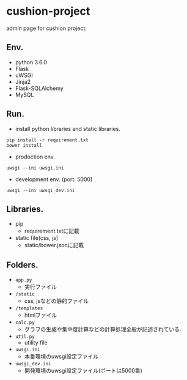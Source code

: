 # cushion-project
admin page for cushion project.  

## Env.
* python 3.6.0
* Flask
* uWSGI
* Jinja2
* Flask-SQLAlchemy
* MySQL

## Run.
* install python libraries and static libraries.
```
pip install -r requirement.txt
bower install
```

* prodoction env.
```
uwsgi --ini uwsgi.ini
```

* development env. (port: 5000)
```
uwsgi --ini uwsgi_dev.ini
```

## Libraries.
* pip
	* requirement.txtに記載
* static file(css, js)
	* static/bower.jsonに記載

## Folders.
* ```app.py```
	* 実行ファイル
* ```/static```
	* css, jsなどの静的ファイル
* ```/templates```
	* htmlファイル
* ```calc.py```
	* グラフの生成や集中度計算などの計算処理全般が記述されている.
* ```util.py```
	* utility file
* ```uwsgi.ini```
	* 本番環境のuwsgi設定ファイル
* ```uwsgi_dev.ini```
	* 開発環境のuwsgi設定ファイル(ポートは5000番)
